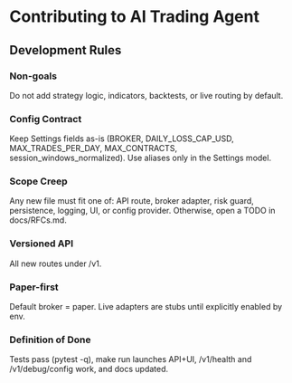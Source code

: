 # Contributing to AI Trading Agent

## Development Rules

### Non-goals
Do not add strategy logic, indicators, backtests, or live routing by default.

### Config Contract
Keep Settings fields as-is (BROKER, DAILY_LOSS_CAP_USD, MAX_TRADES_PER_DAY, MAX_CONTRACTS, session_windows_normalized). Use aliases only in the Settings model.

### Scope Creep
Any new file must fit one of: API route, broker adapter, risk guard, persistence, logging, UI, or config provider. Otherwise, open a TODO in docs/RFCs.md.

### Versioned API
All new routes under /v1.

### Paper-first
Default broker = paper. Live adapters are stubs until explicitly enabled by env.

### Definition of Done
Tests pass (pytest -q), make run launches API+UI, /v1/health and /v1/debug/config work, and docs updated.
